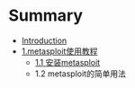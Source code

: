 # Summary

* [Introduction](README.md)
* [1.metasploit使用教程](1metasploitshi-yong-jiao-cheng.md)
  * [1.1 安装metasploit](11-an-zhuang-metasploit.md)
  * 1.2 metasploit的简单用法

